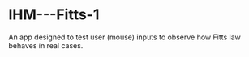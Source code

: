 # IHM---Fitts-1
An app designed to test user (mouse) inputs to observe how Fitts law behaves in real cases.
